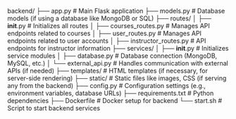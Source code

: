 backend/
├── app.py                        # Main Flask application
├── models.py                     # Database models (if using a database like MongoDB or SQL)
├── routes/
│   ├── __init__.py               # Initializes all routes
│   ├── courses_routes.py         # Manages API endpoints related to courses
│   ├── user_routes.py            # Manages API endpoints related to user accounts
│   ├── instructor_routes.py      # API endpoints for instructor information
├── services/
│   ├── __init__.py               # Initializes service modules
│   ├── database.py               # Database connection (MongoDB, MySQL, etc.)
│   └── external_api.py           # Handles communication with external APIs (if needed)
├── templates/                    # HTML templates (if necessary, for server-side rendering)
├── static/                       # Static files like images, CSS (if serving any from the backend)
├── config.py                     # Configuration settings (e.g., environment variables, database URLs)
├── requirements.txt              # Python dependencies
├── Dockerfile                    # Docker setup for backend
└── start.sh                      # Script to start backend services
